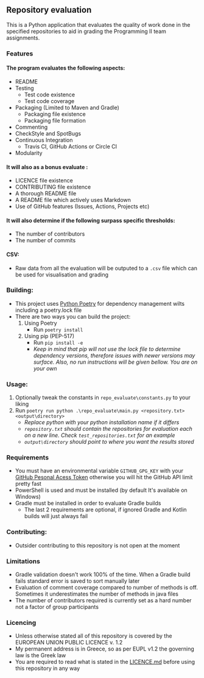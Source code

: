 ## Repository evaluation
This is a Python application that evaluates the quality of work done in the specified repositories to aid in grading the Programming II team assignments.

### Features

#### The program evaluates the following aspects:

- README
- Testing
    * Test code existence
    * Test code coverage
- Packaging (Limited to Maven and Gradle)
    * Packaging file existence
    * Packaging file formation
- Commenting
- CheckStyle and SpotBugs
- Continuous Integration
    * Travis CI, GitHub Actions or Circle CI
- Modularity

#### It will also as a bonus evaluate :

* LICENCE file existence
* CONTRIBUTING file existence
* A thorough README file
* A README file which actively uses Markdown
* Use of GitHub features (Issues, Actions, Projects etc)

#### It will also determine if the following surpass specific thresholds:

* The number of contributors
* The number of commits

#### CSV:

- Raw data from all the evaluation will be outputed to a `.csv` file which can be used for visualisation and grading

### Building:

- This project uses [Python Poetry](https://python-poetry.org/) for dependency management wilts including a poetry.lock file
- There are two ways you can build the project:
  1) Using Poetry
     - Run `poetry install`
  2) Using pip (PEP-517)
     - Run `pip install -e`
     - _Keep in mind that pip will not use the lock file to determine dependency versions, therefore issues with newer versions may surface. Also, no run instructions will be given bellow. You are on your own_


### Usage:

1) Optionally tweak the constants in `repo_evaluate\constants.py` to your liking
2) Run `poetry run python .\repo_evaluate\main.py <repository.txt> <output\directory>`
    * _Replace python with your python installation name if it differs_
    * _`repository.txt` should contain the repositories for evaluation each on a new line. Check `test_repositories.txt` for an example_
    * _`output\directory` should point to where you want the results stored_

### Requirements

- You must have an environmental variable `GITHUB_GPG_KEY` with your [GitHub Pesonal Acess Token](https://docs.github.com/en/authentication/keeping-your-account-and-data-secure/managing-your-personal-access-tokens#creating-a-personal-access-token-classic) otherwise you will hit the GitHub
  API limit pretty fast
- PowerShell is used and must be installed (by default It's available on Windows)
- Gradle must be installed in order to evaluate Gradle builds
  - The last 2 requirements are optional, if ignored Gradle and Kotlin builds will just always fail

### Contributing:

- Outsider contributing to this repository is not open at the moment

### Limitations

- Gradle validation doesn't work 100% of the time. When a Gradle build fails standard error is saved to sort manually
  later
- Evaluation of comment coverage compared to number of methods is off. Sometimes it underestimates the number of methods
  in java files
- The number of contributors required is currently set as a hard number not a factor of group participants

### Licencing

- Unless otherwise stated all of this repository is covered by the EUROPEAN UNION PUBLIC LICENCE v. 1.2
- My permanent address is in Greece, so as per EUPL v1.2 the governing law is the Greek law
- You are required to read what is stated in
  the [LICENCE.md](https://github.com/panos1b/Vathmologia_Ergasion/blob/master/docs/LICENSE.md) before using this
  repository
  in any way
